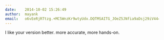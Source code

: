 ```yaml
---
date:    2014-10-02 15:26:49
author:  mayank
email:   o6vEeRjRTtzg.+MC5WnzKr9wtyUdx.DQTMSAITG_JOeZ5JNfia9aDsj29iV44=
---
```


I like your version better. more accurate, more hands-on.
